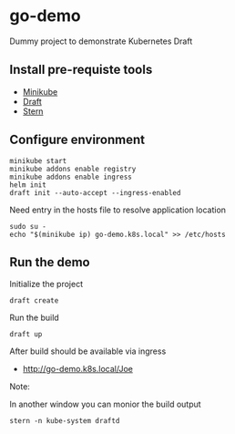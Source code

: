# go-demo

Dummy project to demonstrate Kubernetes Draft

## Install pre-requiste tools

- [Minikube](https://kubernetes.io/docs/tasks/tools/install-minikube/)
- [Draft](https://github.com/Azure/draft/blob/master/docs/install.md)
- [Stern](https://github.com/wercker/stern)

## Configure environment

```
minikube start
minikube addons enable registry
minikube addons enable ingress
helm init
draft init --auto-accept --ingress-enabled
```

Need entry in the hosts file to resolve application location

```
sudo su -
echo "$(minikube ip) go-demo.k8s.local" >> /etc/hosts
```

## Run the demo

Initialize the project

```
draft create
```

Run the build

```
draft up
```

After build should be available via ingress

- http://go-demo.k8s.local/Joe

Note:

In another window you can monior the build output

```
stern -n kube-system draftd
```
